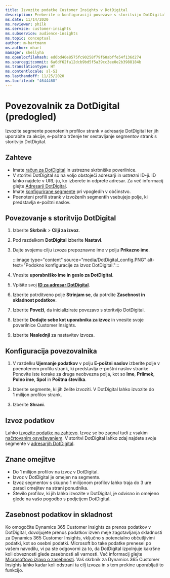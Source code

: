 ```yaml
---
title: Izvozite podatke Customer Insights v DotDigital
description: Preberite o konfiguraciji povezave s storitvijo DotDigital.
ms.date: 11/14/2020
ms.reviewer: philk
ms.service: customer-insights
ms.subservice: audience-insights
ms.topic: conceptual
author: m-hartmann
ms.author: mhart
manager: shellyha
ms.openlocfilehash: ed6bd40e8575fc90258f79f60abffe54f136d274
ms.sourcegitcommit: 6a6df62fa12dcb9bd5f5a39cc3ee0e2b3988184b
ms.translationtype: HT
ms.contentlocale: sl-SI
ms.lasthandoff: 11/25/2020
ms.locfileid: "4644468"
---
```

# <a name="connector-for-dotdigital-preview"></a>Povezovalnik za DotDigital (predogled)

Izvozite segmente poenotenih profilov strank v adresarje DotDigital ter jih uporabite za akcije, e-poštno trženje ter sestavljanje segmentov strank s storitvijo DotDigital. 

## <a name="prerequisites"></a>Zahteve

-   Imate [račun za DotDigital](https://dotdigital.com/) in ustrezne skrbniške poverilnice.
-   V storitvi DotDigital so na voljo obstoječi adresarji in ustrezni ID-ji. ID lahko najdete v URL-ju, ko izberete in odprete adresar. Za več informacij glejte [Adresarji DotDigital](https://support.dotdigital.com/hc/articles/212211968-Creating-an-address-book).
-   Imate [konfigurirane segmente](segments.md) pri vpogledih v občinstvo.
-   Poenoteni profili strank v izvoženih segmentih vsebujejo polje, ki predstavlja e-poštni naslov.

## <a name="connect-to-dotdigital"></a>Povezovanje s storitvijo DotDigital

1. Izberite **Skrbnik** > **Cilji za izvoz**.

1. Pod razdelkom **DotDigital** izberite **Nastavi**.

1. Dajte svojemu cilju izvoza prepoznavno ime v polju **Prikazno ime**.

   :::image type="content" source="media/DotDigital_config.PNG" alt-text="Podokno konfiguracije za izvoz DotDigital.":::

1. Vnesite **uporabniško ime in geslo za DotDigital**.

1. Vpišite svoj **[ID za adresar DotDigital](https://support.dotdigital.com/hc/articles/212211968-Creating-an-address-book)**.

1. Izberite potrditveno polje **Strinjam se**, da potrdite **Zasebnost in skladnost podatkov**.

1. Izberite **Poveži**, da inicializirate povezavo s storitvijo DotDigital.

1. Izberite **Dodajte sebe kot uporabnika za izvoz** in vnesite svoje poverilnice Customer Insights.

1. Izberite **Naslednji** za nastavitev izvoza.

## <a name="configure-the-connector"></a>Konfiguracija povezovalnika

1. V razdelku **Ujemanje podatkov** v polju **E-poštni naslov** izberite polje v poenotenem profilu strank, ki predstavlja e-poštni naslov stranke. Ponovite iste korake za druga neobvezna polja, kot so **Ime**, **Priimek**, **Polno ime**, **Spol** in **Poštna številka**.

1. Izberite segmente, ki jih želite izvoziti. V DotDigital lahko izvozite do 1 milijon profilov strank.

1. Izberite **Shrani**.

## <a name="export-the-data"></a>Izvoz podatkov

Lahko [izvozite podatke na zahtevo](export-destinations.md). Izvoz se bo zagnal tudi z vsakim [načrtovanim osveževanjem](system.md#schedule-tab). V storitvi DotDigital lahko zdaj najdete svoje segmente v [adresarjih DotDigital](https://support.dotdigital.com/hc/articles/212211968-Creating-an-address-book).

## <a name="known-limitations"></a>Znane omejitve

- Do 1 milijon profilov na izvoz v DotDigital.
- Izvoz v DotDigital je omejen na segmente.
- Izvoz segmentov s skupno 1 milijonom profilov lahko traja do 3 ure zaradi omejitev na strani ponudnika. 
- Število profilov, ki jih lahko izvozite v DotDigital, je odvisno in omejeno glede na vašo pogodbo s podjetjem DotDigital.

## <a name="data-privacy-and-compliance"></a>Zasebnost podatkov in skladnost

Ko omogočite Dynamics 365 Customer Insights za prenos podatkov v DotDigital, dovoljujete prenos podatkov izven meje zagotavljanja skladnosti za Dynamics 365 Customer Insights, vključno s potencialno občutljivimi podatki, kot so osebni podatki. Microsoft bo take podatke prenesel po vašem navodilu, vi pa ste odgovorni za to, da DotDigital izpolnjuje kakršne koli obveznosti glede zasebnosti ali varnosti. Več informacij glejte [Microsoftovo izjavo o zasebnosti](https://go.microsoft.com/fwlink/?linkid=396732).
Vaš skrbnik za Dynamics 365 Customer Insights lahko kadar koli odstrani ta cilj izvoza in s tem prekine uporabljati to funkcijo.
